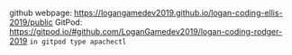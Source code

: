 github webpage: https://logangamedev2019.github.io/logan-coding-ellis-2019/public
GitPod: https://gitpod.io/#github.com/LoganGamedev2019/logan-coding-rodger-2019
```in gitpod type apachectl```
